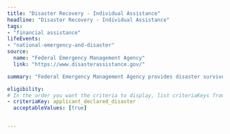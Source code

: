 ```yaml
---
title: "Disaster Recovery - Individual Assistance"
headline: "Disaster Recovery - Individual Assistance"
tags: 
- "financial assistance"
lifeEvents: 
- "national-emergency-and-disaster"
source:
  name: "Federal Emergency Management Agency"
  link: "https://www.disasterassistance.gov/"

summary: "Federal Emergency Management Agency provides disaster survivors with assistance that supports your disaster recovery."

eligibility:
# In the order you want the criteria to display, list criteriaKeys from the csv here, each followed by a comma-separated list of which values indicate eligibility for that criteria. Wrap individual values in quotes if they have inner commas.
- criteriaKey: applicant_declared_disaster
  acceptableValues: [true]


---
```

